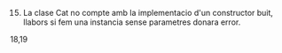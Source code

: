 15. La clase Cat no compte amb la implementacio d'un constructor buit, llabors si fem una instancia sense parametres donara error.

18,19

